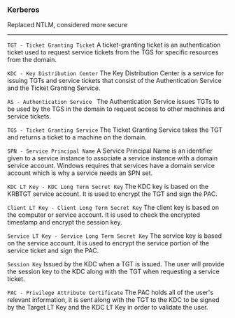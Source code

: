 ### Kerberos
Replaced NTLM, considered more secure

---

`TGT - Ticket Granting Ticket`
A ticket-granting ticket is an authentication ticket used to request service tickets from the TGS for specific resources from the domain.

`KDC - Key Distribution Center`
 The Key Distribution Center is a service for issuing TGTs and service tickets that consist of the Authentication Service and the Ticket Granting Service.

`AS - Authentication Service `
The Authentication Service issues TGTs to be used by the TGS in the domain to request access to other machines and service tickets.

`TGS - Ticket Granting Service`
The Ticket Granting Service takes the TGT and returns a ticket to a machine on the domain.  
    
`SPN - Service Principal Name`
A Service Principal Name is an identifier given to a service instance to associate a service instance with a domain service account. Windows requires that services have a domain service account which is why a service needs an SPN set.

`KDC LT Key - KDC Long Term Secret Key`
The KDC key is based on the KRBTGT service account. It is used to encrypt the TGT and sign the PAC.

`Client LT Key - Client Long Term Secret Key`
The client key is based on the computer or service account. It is used to check the encrypted timestamp and encrypt the session key.

`Service LT Key - Service Long Term Secret Key`
The service key is based on the service account. It is used to encrypt the service portion of the service ticket and sign the PAC.

`Session Key`
Issued by the KDC when a TGT is issued. The user will provide the session key to the KDC along with the TGT when requesting a service ticket.

`PAC - Privilege Attribute Certificate`
The PAC holds all of the user's relevant information, it is sent along with the TGT to the KDC to be signed by the Target LT Key and the KDC LT Key in order to validate the user.